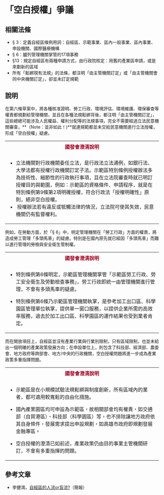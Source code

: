# 「空白授權」爭議

## 相關法條

* § 3：定義自經區條例用詞：自經區、示範事業、區內一般事業、區內事業、申設機關、國際醫療機構
* § 6：臚列管理機關掌管的17項事務
* §13：規定自經區有兩種申請方式，由行政院核定：用舊的產業區申請，或是來劃新的區域
* 所有「鬆綁現有法規」的法條，都注明「由主管機關訂定」或「由主管機關會同中央機關訂定」，卻並未訂定規範

## 說明

在第六條草案中，將各種核准證明、勞工行政、環境評估、環境維護、環保審查等權責都規劃給管理機關，並且在各種法規鬆綁背後，都注明「由主管機關訂定」，這些總總可能涉及人民權益、權利分配等的法規事項，完全不需要經過立法民意機關審查，**（Note：並非如此！)**就連規範都並未交給民意機關進行立法授權，形成「空白授權」疑慮。
<table border="0">
<tbody>
<tr>
<td style="text-align: center;"><strong style="line-height: 34.66666793823242px; text-align: center; text-indent: -75.26667022705078px;"><span style="color: #a50021;" lang="ZH-TW">國發會澄清說明</span></strong></td>
</tr>
<tr>
<td>
<ul>
<li>立法機關對行政機關委任立法，是行政法立法通例，如銀行法、大學法都有授權行政機關訂定子法。示範區特別條例授權辦法多為技術性、細節性的行政執行事項，且在立法院審查時就已明訂授權目的與範圍，例如：示範區的資格條件、申請程序，就是在特別條例第9條第2項明確授權，符合行政法「授權明確性」原則，絕非空白授權。</li>
<li>&nbsp;授權辦法若有違反或牴觸法律的情況，立法院可使其失效，民意機關仍有監督權利。</li>
</ul>
</td>
</tr>
</tbody>
</table>

例如，在勞動方面，於「§ 6」中，明定管理機關在「勞工行政」方面的權責，將造成勞工管理「多頭馬車」的疑慮。特別是在國內原先就已經因「多頭馬車」而難以進行管理的勞檢與安全衛生管制權。

<table border="0">
<tbody>
<tr>
<td style="text-align: center;"><strong style="line-height: 34.66666793823242px; text-align: center; text-indent: -75.26667022705078px;"><span style="color: #a50021;" lang="ZH-TW">國發會澄清說明</span></strong></td>
</tr>
<tr>
<td>
<ul>
<li>
<p>特別條例第6條明定，示範區管理機關掌管「示範區勞工行政、勞工安全衛生及勞動檢查事務」，勞工行政即統一由管理機關進行管理，不會有多頭馬車的疑慮。</p>
</li>
<li>
<p>特別條例第6條乃示範區管理機關執掌，是參考加工出口區、科學園區管理單位執掌，提供單一窗口服務，以提供企業所需的高效率服務，過去於加工出口區、科學園區的運作結果也受到業者肯定。</p>
</li>
</ul>
</td>
</tr>
</tbody>
</table>
而在開放項目上，自經區並沒有產業行業與行業別限制，只有區域限制，也並未給出一個明確的產業政策發展方向；在申設單位上，則包含了科技部、經濟部、農委會、地方政府等跨部會、地方/中央的行政機關，空白授權問題將進一步成為產業政策多重指揮問題。
<table border="0">
<tbody>
<tr>
<td style="text-align: center;"><strong style="line-height: 34.66666793823242px; text-align: center; text-indent: -75.26667022705078px;"><span style="color: #a50021;" lang="ZH-TW">國發會澄清說明</span></strong></td>
</tr>
<tr>
<td>
<ul>
<li>
<p>示範區是在小規模試驗法規鬆綁與制度創新，所有區域內的業者，都可適用較寬鬆的自由化措施。</p>
</li>
<li>
<p>國內產業園區均可申設為示範區，故相關部會均有權責，如交通部（自貿港區）、科技部（科學園區）等，也不排除讓地方政府依其自身條件，發展需求提出申設規劃，如高雄市政府即規劃發展金融專區。</p>
</li>
<li>
<p>空白授權的澄清已如前述，產業政策仍由目的事業主管機關研訂，不會有多重指揮的問題。</p>
</li>
</ul>
</td>
</tr>
</tbody>
</table>

## 參考文章

* 李健鴻，[自經區的人流or盲流?](http://homepage.ntu.edu.tw/~ntuperc/conference-1-files/20140508_4.pdf)（簡報）
